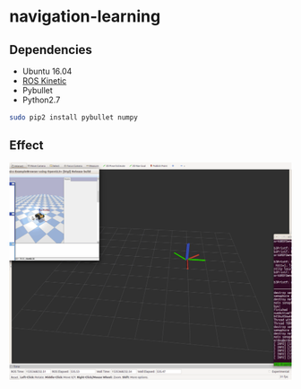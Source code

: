 # navigation-learning
## Dependencies
* Ubuntu 16.04
* [ROS Kinetic](http://wiki.ros.org/kinetic/Installation/Ubuntu)
* Pybullet
* Python2.7

```bash
sudo pip2 install pybullet numpy
```
## Effect

![image](https://github.com/FanmingL/navigation-learning/blob/master/image/effect.gif)
